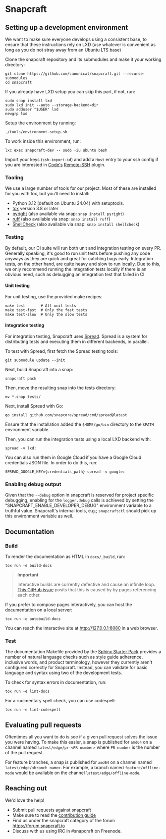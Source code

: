 # Snapcraft

## Setting up a development environment

We want to make sure everyone develops using a consistent base, to ensure that these instructions rely on LXD (use whatever is convenient as long as you do not stray away from an Ubuntu LTS base)

Clone the snapcraft repository and its submodules and make it your working directory:

```shell
git clone https://github.com/canonical/snapcraft.git --recurse-submodules
cd snapcraft
```

If you already have LXD setup you can skip this part, if not, run:

```shell
sudo snap install lxd
sudo lxd init --auto --storage-backend=dir
sudo adduser "$USER" lxd
newgrp lxd
```

Setup the environment by running:

```shell
./tools/environment-setup.sh
```

To work inside this environment, run:

```shell
lxc exec snapcraft-dev -- sudo -iu ubuntu bash
```

Import your keys (`ssh-import-id`) and add a `Host` entry to your ssh config if you are interested in [Code's](https://snapcraft.io/code) [Remote-SSH](https://code.visualstudio.com/docs/remote/ssh) plugin.

### Tooling

We use a large number of tools for our project. Most of these are installed for
you with tox, but you'll need to install:

- Python 3.12 (default on Ubuntu 24.04) with setuptools.
- [tox](https://tox.wiki) version 3.8 or later
- [pyright](https://github.com/microsoft/pyright) (also available via snap: `snap install pyright`)
- [ruff](https://github.com/astral/ruff) (also available via snap: `snap install ruff`)
- [ShellCheck](https://www.shellcheck.net/) (also available via snap: `snap install shellcheck`)

### Testing

By default, our CI suite will run both unit and integration testing on every PR. Generally speaking, it's good to run unit tests before pushing any code anyways as they are quick and great for catching bugs early. Integration tests, on the other hand, are quite heavy and slow to run locally. Due to this, we only recommend running the integration tests locally if there is an obvious need, such as debugging an integration test that failed in CI.

#### Unit testing

For unit testing, use the provided make recipes:

```shell
make test       # All unit tests
make test-fast  # Only the fast tests
make test-slow  # Only the slow tests
```

#### Integration testing

For integration testing, Snapcraft uses [Spread](https://github.com/canonical/spread). Spread is a system for distributing tests and executing them in different backends, in parallel.

To test with Spread, first fetch the Spread testing tools:

```shell
git submodule update --init
```

Next, build Snapcraft into a snap:

```shell
snapcraft pack
```

Then, move the resulting snap into the tests directory:

```shell
mv *.snap tests/
```

Next, install Spread with Go:

```shell
go install github.com/snapcore/spread/cmd/spread@latest
```

Ensure that the installation added the `$HOME/go/bin` directory to the `$PATH` environment variable.

Then, you can run the integration tests using a local LXD backend with:

```shell
spread -v lxd:
```

You can also run them in Google Cloud if you have a Google Cloud credentials JSON file. In order to do this, run:

```shell
SPREAD_GOOGLE_KEY={credentials_path} spread -v google:
```

### Enabling debug output

Given that the `--debug` option in snapcraft is reserved for project specific debugging, enabling for the `logger.debug` calls is achieved by setting the "SNAPCRAFT_ENABLE_DEVELOPER_DEBUG" environment variable to a truthful value. Snapcraft's internal tools, e.g.; `snapcraftctl` should pick up this environment variable as well.

## Documentation

### Build

To render the documentation as HTML in `docs/_build`, run:

```shell
tox run -e build-docs
```

> **Important**
>
> Interactive builds are currently defective and cause an infinite loop. [This GitHub issue](https://github.com/sphinx-doc/sphinx/issues/11556#issuecomment-1667451983) posits that this is caused by by pages referencing each other.

If you prefer to compose pages interactively, you can host the documentation on a local server:

```shell
tox run -e autobuild-docs
```

You can reach the interactive site at http://127.0.0.1:8080 in a web browser.

### Test

The documentation Makefile provided by the [Sphinx Starter Pack](https://github.com/canonical/sphinx-docs-starter-pack) provides a number of natural language checks such as style guide adherence, inclusive words, and product terminology, however they currently aren't configured correctly for Snapcraft. Instead, you can validate for basic language and syntax using two of the development tests.

To check for syntax errors in documentation, run:

```shell
tox run -e lint-docs
```

For a rudimentary spell check, you can use codespell:

```shell
tox run -e lint-codespell
```

## Evaluating pull requests

Oftentimes all you want to do is see if a given pull request solves the issue you were having. To make this easier, a snap is published for `amd64` on a channel named `latest/edge/pr-<PR number>` where `PR number` is the number of the pull request.

For feature branches, a snap is published for `amd64` on a channel named `latest/edge/<branch name>`. For example, a branch named `feature/offline-mode` would be available on the channel `latest/edge/offline-mode`.

## Reaching out

We'd love the help!

- Submit pull requests against [snapcraft](https://github.com/canonical/snapcraft/pulls)
- Make sure to read the [contribution guide](CONTRIBUTING.md)
- Find us under the snapcraft category of the forum https://forum.snapcraft.io
- Discuss with us using IRC in #snapcraft on Freenode.
